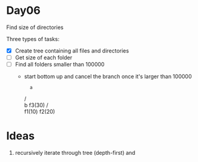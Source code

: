 # Day06

Find size of directories

Three types of tasks:
-[x] Create tree containing all files and directories
-[ ] Get size of each folder
-[ ] Find all folders smaller than 100000
    - start bottom up and cancel the branch once it's larger than 100000


            a
        /       \
        b       f3(30)
    /       \
  f1(10)    f2(20)

# Ideas
1. recursively iterate through tree (depth-first) and 